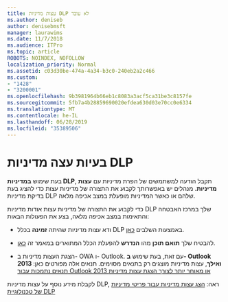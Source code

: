```yaml
---
title: עצות מדיניות DLP לא עובד
ms.author: deniseb
author: denisebmsft
manager: laurawims
ms.date: 11/7/2018
ms.audience: ITPro
ms.topic: article
ROBOTS: NOINDEX, NOFOLLOW
localization_priority: Normal
ms.assetid: c03d30be-474a-4a34-b3c0-240eb2a2c466
ms.custom:
- "1428"
- "3200001"
ms.openlocfilehash: 9b3981964b66eb1c8083a3acf5ca31be3c8157fe
ms.sourcegitcommit: 5fb7a4b28859690020efdea630d03e70cc0e6334
ms.translationtype: MT
ms.contentlocale: he-IL
ms.lasthandoff: 06/28/2019
ms.locfileid: "35389506"
---
```

# <a name="dlp-policy-tip-issues"></a>בעיות עצה מדיניות DLP

בעת שימוש **במדיניות DLP**, תקבל הודעה למשתמשים של הפרת מדיניות עם **עצות מדיניות**. מנהלים יש באפשרותך לקבוע את התצורה של מדיניות עצות כדי להציג בעת בדיקת מדיניות DLP שלהם או כאשר המדיניות מופעלת במצב אכיפה מלאה.
  
כדי לקבוע את התצורה של מדיניות עצות אודות מדיניות DLP שלך במרכז האבטחה והתאימות במצב אכיפה מלאה, בצע את הפעולות הבאות:
  
- ודא עצות מדיניות שהיתה **זמינה** בכלל DLP באמצעות השלבים [כאן](https://docs.microsoft.com/office365/securitycompliance/use-notifications-and-policy-tips).

- להבטיח שלך **תואם תוכן** מהו **הנדרש** להפעלת הכלל המתוארים במאמר זה [כאן](https://docs.microsoft.com/office365/securitycompliance/what-the-sensitive-information-types-look-for).

- הצגת העצות מדיניות ב- OWA ו- Outlook. עם זאת, בעת שימוש **ב- Outlook 2013 ואילך**, עצות מדיניות מוצגים רק בתנאים מסוימים. תנאים אלה מפורטים כאן: [תנאים נתמכות עבור Outlook 2013 או מאוחר יותר לצורך הצגת עצות מדיניות](https://docs.microsoft.com/office365/securitycompliance/use-notifications-and-policy-tips#outlook-2013-and-later-supports-showing-policy-tips-for-only-some-conditions)

לקבלת מידע נוסף על עצות מדיניות DLP, ראה: [הצג עצות מדיניות עבור פריטי מדיניות של טכנולוגיית DLP](https://docs.microsoft.com/office365/securitycompliance/use-notifications-and-policy-tips)
  